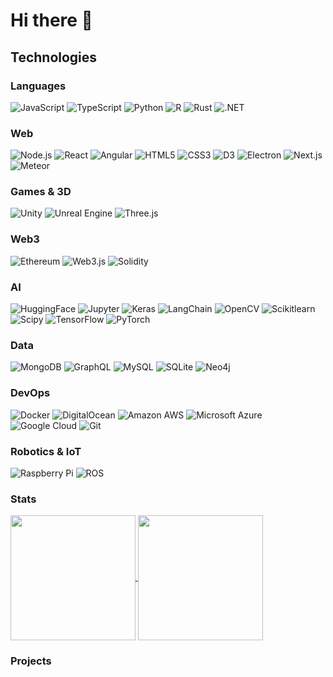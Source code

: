 # Hi there 👋

## Technologies

### Languages

![JavaScript](https://img.shields.io/badge/-JavaScript-black?style=flat-square&logo=javascript)
![TypeScript](https://img.shields.io/badge/-TypeScript-black?style=flat-square&logo=typescript)
![Python](https://img.shields.io/badge/-Python-black?style=flat-square&logo=Python)
![R](https://img.shields.io/badge/-R-black?style=flat-square&logo=r)
![Rust](https://img.shields.io/badge/-Rust-black?style=flat-square&logo=rust)
![.NET](https://img.shields.io/badge/-DotNET-black?style=flat-square&logo=dotnet)

### Web

![Node.js](https://img.shields.io/badge/-Node.js-black?style=flat-square&logo=Node.js)
![React](https://img.shields.io/badge/-React-black?style=flat-square&logo=react)
![Angular](https://img.shields.io/badge/-Angular-black?style=flat-square&logo=Angular)
![HTML5](https://img.shields.io/badge/-HTML5-black?style=flat-square&logo=html5&logoColor=white)
![CSS3](https://img.shields.io/badge/-CSS3-black?style=flat-square&logo=css3)
![D3](https://img.shields.io/badge/-D3-black?style=flat-square&logo=d3)
![Electron](https://img.shields.io/badge/-Electron-black?style=flat-square&logo=electron)
![Next.js](https://img.shields.io/badge/-Next.js-black?style=flat-square&logo=nextdotjs)
![Meteor](https://img.shields.io/badge/-Meteor-black?style=flat-square&logo=meteor)

### Games & 3D

![Unity](https://img.shields.io/badge/-Unity-black?style=flat-square&logo=Unity)
![Unreal Engine](https://img.shields.io/badge/-Unreal%20Engine-black?style=flat-square&logo=unrealengine)
![Three.js](https://img.shields.io/badge/-Three.js-black?style=flat-square&logo=threedotjs)

### Web3

![Ethereum](https://img.shields.io/badge/-Ethereum-black?style=flat-square&logo=ethereum)
![Web3.js](https://img.shields.io/badge/-Web3.js-black?style=flat-square&logo=web3dotjs)
![Solidity](https://img.shields.io/badge/-Solidity-black?style=flat-square&logo=solidity)

### AI

![HuggingFace](https://img.shields.io/badge/-HuggingFace-black?style=flat-square&logo=huggingface)
![Jupyter](https://img.shields.io/badge/-Jupyter-black?style=flat-square&logo=jupyter)
![Keras](https://img.shields.io/badge/-Keras-black?style=flat-square&logo=keras)
![LangChain](https://img.shields.io/badge/-LangChain-black?style=flat-square&logo=langchain)
![OpenCV](https://img.shields.io/badge/-OpenCV-black?style=flat-square&logo=opencv)
![Scikitlearn](https://img.shields.io/badge/-Scikitlearn-black?style=flat-square&logo=scikitlearn)
![Scipy](https://img.shields.io/badge/-Scipy-black?style=flat-square&logo=scipy)
![TensorFlow](https://img.shields.io/badge/-TensorFlow-black?style=flat-square&logo=tensorflow)
![PyTorch](https://img.shields.io/badge/-PyTorch-black?style=flat-square&logo=pytorch)

### Data

![MongoDB](https://img.shields.io/badge/-MongoDB-black?style=flat-square&logo=mongodb)
![GraphQL](https://img.shields.io/badge/-GraphQL-black?style=flat-square&logo=graphql)
![MySQL](https://img.shields.io/badge/-MySQL-black?style=flat-square&logo=mysql)
![SQLite](https://img.shields.io/badge/-SQLite-black?style=flat-square&logo=sqlite)
![Neo4j](https://img.shields.io/badge/-Neo4j-black?style=flat-square&logo=neo4j)

### DevOps

![Docker](https://img.shields.io/badge/-Docker-black?style=flat-square&logo=docker)
![DigitalOcean](https://img.shields.io/badge/-Digital%20Ocean-black?style=flat-square&logo=digitalocean)
![Amazon AWS](https://img.shields.io/badge/Amazon%20AWS-black?style=flat-square&logo=amazon-aws)
![Microsoft Azure](https://img.shields.io/badge/Microsoft%20Azure-black?style=flat-square&logo=microsoft-azure)
![Google Cloud](https://img.shields.io/badge/Google%20Cloud-black?style=flat-square&logo=google-cloud)
![Git](https://img.shields.io/badge/-Git-black?style=flat-square&logo=git)

### Robotics & IoT

![Raspberry Pi](https://img.shields.io/badge/-Raspberry%20Pi-black?style=flat-square&logo=Raspberry-Pi)
![ROS](https://img.shields.io/badge/-ROS-black?style=flat-square&logo=ros)

### Stats

<a href="https://github.com/anuraghazra/github-readme-stats">
  <img height=200 align="center" src="https://github-readme-stats.vercel.app/api?username=rwc4301&theme=transparent" />
</a>
<a href="https://github.com/anuraghazra/convoychat">
  <img height=200 align="center" src="https://github-readme-stats.vercel.app/api/top-langs/?username=rwc4301&layout=compact&theme=transparent&card_width=320" />
</a>

### Projects
